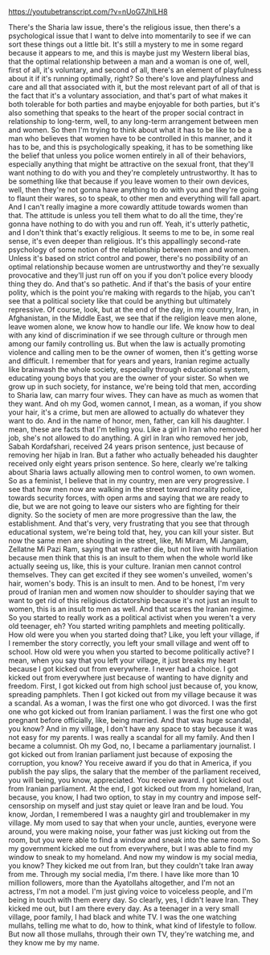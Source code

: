 https://youtubetranscript.com/?v=nUoG7JhlLH8

 There's the Sharia law issue, there's the religious issue, then there's a psychological issue that I want to delve into momentarily to see if we can sort these things out a little bit. It's still a mystery to me in some regard because it appears to me, and this is maybe just my Western liberal bias, that the optimal relationship between a man and a woman is one of, well, first of all, it's voluntary, and second of all, there's an element of playfulness about it if it's running optimally, right? So there's love and playfulness and care and all that associated with it, but the most relevant part of all of that is the fact that it's a voluntary association, and that's part of what makes it both tolerable for both parties and maybe enjoyable for both parties, but it's also something that speaks to the heart of the proper social contract in relationship to long-term, well, to any long-term arrangement between men and women. So then I'm trying to think about what it has to be like to be a man who believes that women have to be controlled in this manner, and it has to be, and this is psychologically speaking, it has to be something like the belief that unless you police women entirely in all of their behaviors, especially anything that might be attractive on the sexual front, that they'll want nothing to do with you and they're completely untrustworthy. It has to be something like that because if you leave women to their own devices, well, then they're not gonna have anything to do with you and they're going to flaunt their wares, so to speak, to other men and everything will fall apart. And I can't really imagine a more cowardly attitude towards women than that. The attitude is unless you tell them what to do all the time, they're gonna have nothing to do with you and run off. Yeah, it's utterly pathetic, and I don't think that's exactly religious. It seems to me to be, in some real sense, it's even deeper than religious. It's this appallingly second-rate psychology of some notion of the relationship between men and women. Unless it's based on strict control and power, there's no possibility of an optimal relationship because women are untrustworthy and they're sexually provocative and they'll just run off on you if you don't police every bloody thing they do. And that's so pathetic. And if that's the basis of your entire polity, which is the point you're making with regards to the hijab, you can't see that a political society like that could be anything but ultimately repressive. Of course, look, but at the end of the day, in my country, Iran, in Afghanistan, in the Middle East, we see that if the religion leave men alone, leave women alone, we know how to handle our life. We know how to deal with any kind of discrimination if we see through culture or through men among our family controlling us. But when the law is actually promoting violence and calling men to be the owner of women, then it's getting worse and difficult. I remember that for years and years, Iranian regime actually like brainwash the whole society, especially through educational system, educating young boys that you are the owner of your sister. So when we grow up in such society, for instance, we're being told that men, according to Sharia law, can marry four wives. They can have as much as women that they want. And oh my God, women cannot, I mean, as a woman, if you show your hair, it's a crime, but men are allowed to actually do whatever they want to do. And in the name of honor, men, father, can kill his daughter. I mean, these are facts that I'm telling you. Like a girl in Iran who removed her job, she's not allowed to do anything. A girl in Iran who removed her job, Sabah Kordafshari, received 24 years prison sentence, just because of removing her hijab in Iran. But a father who actually beheaded his daughter received only eight years prison sentence. So here, clearly we're talking about Sharia laws actually allowing men to control women, to own women. So as a feminist, I believe that in my country, men are very progressive. I see that how men now are walking in the street toward morality police, towards security forces, with open arms and saying that we are ready to die, but we are not going to leave our sisters who are fighting for their dignity. So the society of men are more progressive than the law, the establishment. And that's very, very frustrating that you see that through educational system, we're being told that, hey, you can kill your sister. But now the same men are shouting in the street, like, Mi Miram, Mi Jangam, Zellatne Mi Pazi Ram, saying that we rather die, but not live with humiliation because men think that this is an insult to them when the whole world like actually seeing us, like, this is your culture. Iranian men cannot control themselves. They can get excited if they see women's unveiled, women's hair, women's body. This is an insult to men. And to be honest, I'm very proud of Iranian men and women now shoulder to shoulder saying that we want to get rid of this religious dictatorship because it's not just an insult to women, this is an insult to men as well. And that scares the Iranian regime. So you started to really work as a political activist when you weren't a very old teenager, eh? You started writing pamphlets and meeting politically. How old were you when you started doing that? Like, you left your village, if I remember the story correctly, you left your small village and went off to school. How old were you when you started to become politically active? I mean, when you say that you left your village, it just breaks my heart because I got kicked out from everywhere. I never had a choice. I got kicked out from everywhere just because of wanting to have dignity and freedom. First, I got kicked out from high school just because of, you know, spreading pamphlets. Then I got kicked out from my village because it was a scandal. As a woman, I was the first one who got divorced. I was the first one who got kicked out from Iranian parliament. I was the first one who got pregnant before officially, like, being married. And that was huge scandal, you know? And in my village, I don't have any space to stay because it was not easy for my parents. I was really a scandal for all my family. And then I became a columnist. Oh my God, no, I became a parliamentary journalist. I got kicked out from Iranian parliament just because of exposing the corruption, you know? You receive award if you do that in America, if you publish the pay slips, the salary that the member of the parliament received, you will being, you know, appreciated. You receive award. I got kicked out from Iranian parliament. At the end, I got kicked out from my homeland, Iran, because, you know, I had two option, to stay in my country and impose self-censorship on myself and just stay quiet or leave Iran and be loud. You know, Jordan, I remembered I was a naughty girl and troublemaker in my village. My mom used to say that when your uncle, aunties, everyone were around, you were making noise, your father was just kicking out from the room, but you were able to find a window and sneak into the same room. So my government kicked me out from everywhere, but I was able to find my window to sneak to my homeland. And now my window is my social media, you know? They kicked me out from Iran, but they couldn't take Iran away from me. Through my social media, I'm there. I have like more than 10 million followers, more than the Ayatollahs altogether, and I'm not an actress, I'm not a model. I'm just giving voice to voiceless people, and I'm being in touch with them every day. So clearly, yes, I didn't leave Iran. They kicked me out, but I am there every day. As a teenager in a very small village, poor family, I had black and white TV. I was the one watching mullahs, telling me what to do, how to think, what kind of lifestyle to follow. But now all those mullahs, through their own TV, they're watching me, and they know me by my name.